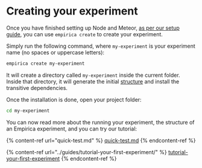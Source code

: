 # Creating your experiment

Once you have finished setting up Node and Meteor, [as per our setup guide](setup/), you can use `empirica create` to create your experiment.

Simply run the following command, where `my-experiment` is your experiment name (no spaces or uppercase letters):

```bash
empirica create my-experiment
```

It will create a directory called `my-experiment` inside the current folder.
Inside that directory, it will generate the initial
[structure](broken-reference) and install the transitive dependencies.

Once the installation is done, open your project folder:

```bash
cd my-experiment
```

You can now read more about the running your experiment, the structure of an
Empirica experiment, and you can try our tutorial:

{% content-ref url="quick-test.md" %}
[quick-test.md](quick-test.md)
{% endcontent-ref %}

{% content-ref url="../guides/tutorial-your-first-experiment/" %}
[tutorial-your-first-experiment](../guides/tutorial-your-first-experiment/)
{% endcontent-ref %}
